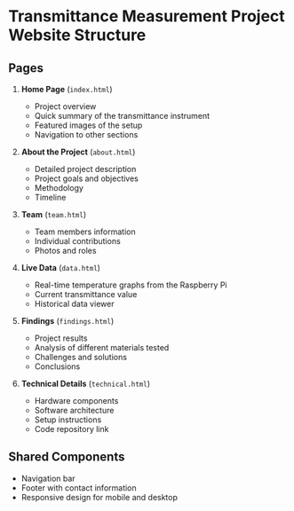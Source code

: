 # Transmittance Measurement Project Website Structure

## Pages
1. **Home Page** (`index.html`)
   - Project overview
   - Quick summary of the transmittance instrument
   - Featured images of the setup
   - Navigation to other sections

2. **About the Project** (`about.html`)
   - Detailed project description
   - Project goals and objectives
   - Methodology
   - Timeline

3. **Team** (`team.html`)
   - Team members information
   - Individual contributions
   - Photos and roles

4. **Live Data** (`data.html`)
   - Real-time temperature graphs from the Raspberry Pi
   - Current transmittance value
   - Historical data viewer

5. **Findings** (`findings.html`)
   - Project results
   - Analysis of different materials tested
   - Challenges and solutions
   - Conclusions

6. **Technical Details** (`technical.html`)
   - Hardware components
   - Software architecture
   - Setup instructions
   - Code repository link

## Shared Components
- Navigation bar
- Footer with contact information
- Responsive design for mobile and desktop
